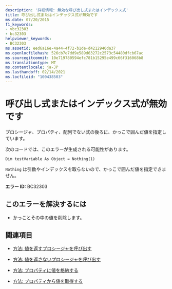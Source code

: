 ```yaml
---
description: '詳細情報: 無効な呼び出し式またはインデックス式'
title: 呼び出し式またはインデックス式が無効です
ms.date: 07/20/2015
f1_keywords:
- vbc32303
- bc32303
helpviewer_keywords:
- BC32303
ms.assetid: eed6a16e-4a44-4f72-b1de-d4212940da37
ms.openlocfilehash: 526cb7e7dd9e589d63272c2573c54480dfcb67ac
ms.sourcegitcommit: 10e719780594efc781b15295e499c66f316068b8
ms.translationtype: MT
ms.contentlocale: ja-JP
ms.lasthandoff: 02/14/2021
ms.locfileid: "100438503"
---
```

# <a name="illegal-call-expression-or-index-expression"></a>呼び出し式またはインデックス式が無効です

プロシージャ、プロパティ、配列でない式の後ろに、かっこで囲んだ値を指定しています。  
  
 次のコードでは、このエラーが生成される可能性があります。  
  
 `Dim testVariable As Object = Nothing(1)`  
  
 `Nothing` は引数やインデックスを取らないので、かっこで囲んだ値を指定できません。  
  
 **エラー ID:** BC32303  
  
## <a name="to-correct-this-error"></a>このエラーを解決するには  
  
- かっことその中の値を削除します。  
  
## <a name="see-also"></a>関連項目

- [方法: 値を返すプロシージャを呼び出す](../programming-guide/language-features/procedures/how-to-call-a-procedure-that-returns-a-value.md)
- [方法: 値を返さないプロシージャを呼び出す](../programming-guide/language-features/procedures/how-to-call-a-procedure-that-does-not-return-a-value.md)

- [方法: プロパティに値を格納する](../programming-guide/language-features/procedures/how-to-put-a-value-in-a-property.md)
- [方法: プロパティから値を取得する](../programming-guide/language-features/procedures/how-to-get-a-value-from-a-property.md)
